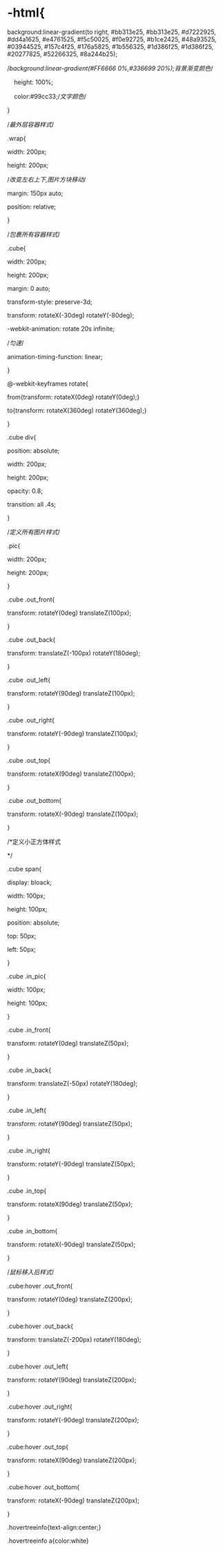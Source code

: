 # -html{

background:linear-gradient(to right, #bb313e25, #bb313e25, #d7222925, #dd4a1625, #e4761525, #f5c50025, #f0e92725, #b1ce2425, #48a93525, #03944525, #157c4f25, #176a5825, #1b556325, #1d386f25, #1d386f25, #20277825, #52266325, #8a244b25);

/*background:linear-gradient(#FF6666 0%,#336699 20%);背景渐变颜色*/

    height: 100%;

    color:#99cc33;/*文字颜色*/

}



/*最外层容器样式*/

.wrap{

width: 200px;

height: 200px;

/*改变左右上下,图片方块移动*/

margin: 150px auto;

position: relative;

}

/*包裹所有容器样式*/

.cube{

width: 200px;

height: 200px;

margin: 0 auto;

transform-style: preserve-3d;

transform: rotateX(-30deg) rotateY(-80deg);

-webkit-animation: rotate 20s infinite;

/*匀速*/

animation-timing-function: linear;

}

@-webkit-keyframes rotate{

from{transform: rotateX(0deg) rotateY(0deg);}

to{transform: rotateX(360deg) rotateY(360deg);}

}

.cube div{

position: absolute;

width: 200px;

height: 200px;

opacity: 0.8;

transition: all .4s;

}

/*定义所有图片样式*/

.pic{

width: 200px;

height: 200px;

}

.cube .out_front{

transform: rotateY(0deg) translateZ(100px);

}

.cube .out_back{

transform: translateZ(-100px) rotateY(180deg);

}

.cube .out_left{

transform: rotateY(90deg) translateZ(100px);

}

.cube .out_right{

transform: rotateY(-90deg) translateZ(100px);

}

.cube .out_top{

transform: rotateX(90deg) translateZ(100px);

}

.cube .out_bottom{

transform: rotateX(-90deg) translateZ(100px);

}

/*定义小正方体样式

*/

.cube span{

display: bloack;

width: 100px;

height: 100px;

position: absolute;

top: 50px;

left: 50px;

}

.cube .in_pic{

width: 100px;

height: 100px;

}

.cube .in_front{

transform: rotateY(0deg) translateZ(50px);

}

.cube .in_back{

transform: translateZ(-50px) rotateY(180deg);

}

.cube .in_left{

transform: rotateY(90deg) translateZ(50px);

}

.cube .in_right{

transform: rotateY(-90deg) translateZ(50px);

}

.cube .in_top{

transform: rotateX(90deg) translateZ(50px);

}

.cube .in_bottom{

transform: rotateX(-90deg) translateZ(50px);

}

/*鼠标移入后样式*/

.cube:hover .out_front{

transform: rotateY(0deg) translateZ(200px);

}

.cube:hover .out_back{

transform: translateZ(-200px) rotateY(180deg);

}

.cube:hover .out_left{

transform: rotateY(90deg) translateZ(200px);

}

.cube:hover .out_right{

transform: rotateY(-90deg) translateZ(200px);

}

.cube:hover .out_top{

transform: rotateX(90deg) translateZ(200px);

}

.cube:hover .out_bottom{

transform: rotateX(-90deg) translateZ(200px);

}

.hovertreeinfo{text-align:center;}

.hovertreeinfo a{color:white}


